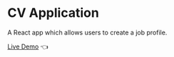 # CV Application

A React app which allows users to create a job profile.

[Live Demo](https://marloBarksdale.github.io/CV-Application-React/) :point_left:

